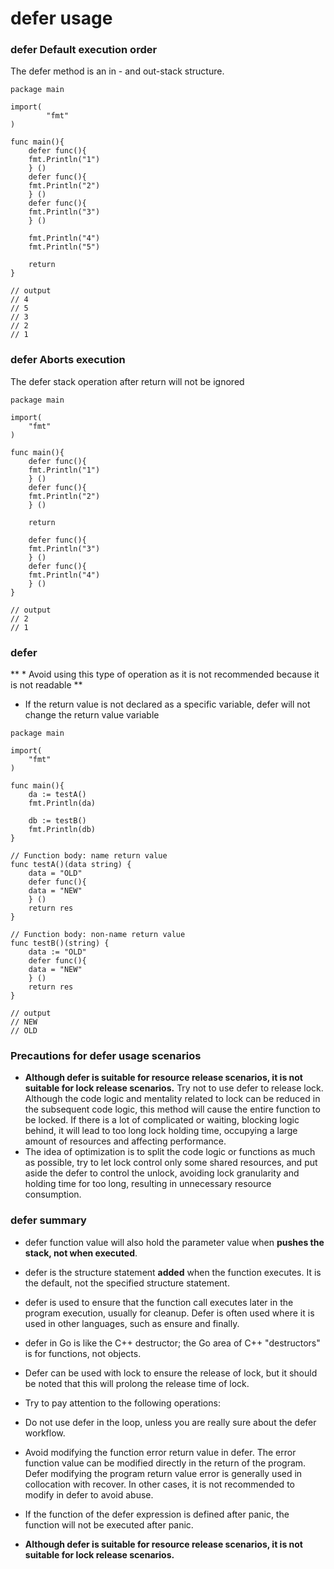 # defer usage

### defer Default execution order

The defer method is an in - and out-stack structure.
```
package main

import(
		"fmt"
)

func main(){
	defer func(){
	fmt.Println("1")
	} ()
	defer func(){
	fmt.Println("2")
	} ()
	defer func(){
	fmt.Println("3")
	} ()

	fmt.Println("4")
	fmt.Println("5")

	return
}

// output
// 4
// 5
// 3
// 2
// 1
```

### defer Aborts execution

The defer stack operation after return will not be ignored
```
package main

import(
	"fmt"
)

func main(){
	defer func(){
	fmt.Println("1")
	} ()
	defer func(){
	fmt.Println("2")
	} ()

	return

	defer func(){
	fmt.Println("3")
	} ()
	defer func(){
	fmt.Println("4")
	} ()
}

// output
// 2
// 1
```

### defer

** * Avoid using this type of operation as it is not recommended because it is not readable **
* If the return value is not declared as a specific variable, defer will not change the return value variable

```
package main

import(
	"fmt"
)

func main(){
	da := testA()
	fmt.Println(da)

	db := testB()
	fmt.Println(db)
}

// Function body: name return value
func testA()(data string) {
	data = "OLD"
	defer func(){
	data = "NEW"
	} ()
	return res
}

// Function body: non-name return value
func testB()(string) {
	data := "OLD"
	defer func(){
	data = "NEW"
	} ()
	return res
}

// output
// NEW
// OLD
```

### Precautions for defer usage scenarios
* **Although defer is suitable for resource release scenarios, it is not suitable for lock release scenarios.**
Try not to use defer to release lock. Although the code logic and mentality related to lock can be reduced in the subsequent code logic, this method will cause the entire function to be locked. If there is a lot of complicated or waiting, blocking logic behind, it will lead to too long lock holding time, occupying a large amount of resources and affecting performance.
* The idea of optimization is to split the code logic or functions as much as possible, try to let lock control only some shared resources, and put aside the defer to control the unlock, avoiding lock granularity and holding time for too long, resulting in unnecessary resource consumption.

### defer summary

* defer function value will also hold the parameter value when **pushes the stack, not when executed**.

* defer is the structure statement **added** when the function executes. It is the default, not the specified structure statement.

* defer is used to ensure that the function call executes later in the program execution, usually for cleanup. Defer is often used where it is used in other languages, such as ensure and finally.

* defer in Go is like the C++ destructor; the Go area of C++ "destructors" is for functions, not objects.

* Defer can be used with lock to ensure the release of lock, but it should be noted that this will prolong the release time of lock.

* Try to pay attention to the following operations:
* Do not use defer in the loop, unless you are really sure about the defer workflow.
* Avoid modifying the function error return value in defer. The error function value can be modified directly in the return of the program. Defer modifying the program return value error is generally used in collocation with recover. In other cases, it is not recommended to modify in defer to avoid abuse.

* If the function of the defer expression is defined after panic, the function will not be executed after panic.

* **Although defer is suitable for resource release scenarios, it is not suitable for lock release scenarios.**